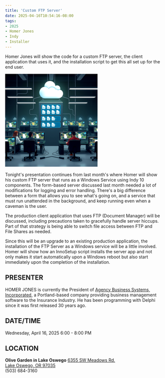 ```yaml
---
title: 'Custom FTP Server'
date: 2025-04-16T10:54:16-08:00
tags: 
- 2025
- Homer Jones
- Indy
- Installer
---
```


Homer Jones will show the code for a custom FTP server, the client application that uses it, and the installation script to get this all set up for the end user.

<!--more-->

![](FTP_Users2.png)

Tonight's presentation continues from last month's where Homer will show his custom FTP server that runs as a Windows Service using Indy 10 components. The form-based server discussed last month needed a lot of modifications for logging and error handling. There's a big difference between a form that allows you to see what's going on, and a service that must run unattended in the background, and keep running even when a caveman is the user.

The production client application that uses FTP (Document Manager) will be discussed, including precautions taken to gracefully handle server hiccups. Part of that strategy is being able to switch file access between FTP and File Shares as needed.

Since this will be an upgrade to an existing production application, the installation of the FTP Server as a Windows service will be a little involved. Homer will show how an InnoSetup script installs the server app and not only makes it start automatically upon a Windows reboot but also start immediately upon the completion of the installation.

## PRESENTER ##

HOMER JONES is currently the President of [Agency Business Systems, Incorporated](https://agencybusys.com/), a Portland-based company providing business management software to the Insurance Industry. He has been programming with Delphi since it was first released 30 years ago. 

## DATE/TIME ##

Wednesday, April 16, 2025
6:00 - 8:00 PM

## LOCATION ##

**Olive Garden in Lake Oswego**
[6355 SW Meadows Rd.  
Lake Oswego, OR 97035](https://www.olivegarden.com/locations/or/lake-oswego/lake-oswego/1394)  
(503) 684-3160